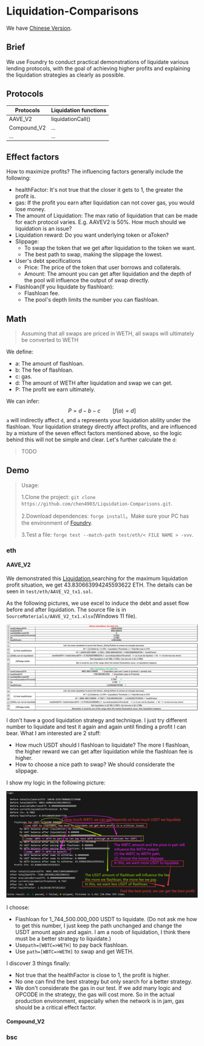 # Liquidation-Comparisons 

We have [Chinese Version](https://github.com/chen4903/Liquidation-Comparisons/blob/master/README_CN.md).

## Brief

We use Foundry to conduct practical demonstrations of liquidate various lending protocols, with the goal of achieving higher profits and explaining the liquidation strategies as clearly as possible.

## Protocols

| Protocols   | Liquidation functions |
| ----------- | --------------------- |
| AAVE_V2     | liquidationCall()     |
| Compound_V2 | ...                   |
| ...         | ...                   |

## Effect factors

How to maximize profits? The influencing factors generally include the following:

- healthFactor: It's not true that the closer it gets to 1, the greater the profit is.
- gas: If the profit you earn after liquidation can not cover gas, you would lose money.
- The amount of Liquidation: The max ratio of liquidation that can be made for each protocol varies. E.g. AAVEV2 is 50%. How much should we liquidation is an issue?
- Liquidation reward: Do you want underlying token or aToken?
- Slippage:
  - To swap the token that we get after liquidation to the token we want.
  - The best path to swap, making the slippage the lowest.
- User's debt specifications
  - Price: The price of the token that user borrows and collaterals.
  - Amount: The amount you can get after liquidation and the depth of the pool will influence the output of swap directly.
- Flashloan(If you liquidate by flashloan):
  - Flashloan fee.
  - The pool's depth limits the number you can flashloan.

## Math

> Assuming that all swaps are priced in WETH, all swaps will ultimately be converted to WETH

We define:

- a: The amount of flashloan.
- b: The fee of flashloan.
- c: gas.
- d: The amount of WETH after liquidation and swap we can get.
- P: The profit we earn ultimately.

We can infer:
$$
P = d - b -c \qquad [f(a) = d]
$$
`a` will indirectly affect `d`, and `a` represents your liquidation ability under the flashloan. Your liquidation strategy directly affect profits, and are influenced by a mixture of the seven effect factors mentioned above, so the logic behind this will not be simple and clear. Let's further calculate the `d`:

>  TODO

## Demo

> Usage: 
>
> 1.Clone the project: `git clone https://github.com/chen4903/Liquidation-Comparisons.git`.
>
> 2.Download dependences: `forge install`。Make sure your PC has the environment of [Foundry](https://book.getfoundry.sh/).
>
> 3.Test a file: `forge test --match-path test/eth/< FILE NAME > -vvv`.

### eth

#### AAVE_V2

We demonstrated this [Liquidation](https://etherscan.io/tx/0xac7df37a43fab1b130318bbb761861b8357650db2e2c6493b73d6da3d9581077),searching for the maximum liquidation profit situation, we get 43.830663994245593622 ETH. The details can be seen in `test/eth/AAVE_V2_tx1.sol`.

As the following pictures, we use excel to induce the debt and asset flow before and after liquidation. The source file is in `SourceMaterials/AAVE_V2_tx1.xlsx`(Windows 11 file).

![image-20240402171510813](README/image-20240402171510813.png)

I don't have a good liquidation strategy and technique. I just try different number to liquidate and test it again and again until finding a profit I can bear. What I am interested are 2 stuff: 

- How much USDT should I flashloan to liquidate? The more I flashloan, the higher reward we can get after liquidation while the flashloan fee is higher.
- How to choose a nice path to swap? We should considerate the slippage.

I show my logic in the following picture:

![image-20240402171609984](README/image-20240402171609984.png)

I choose: 

- Flashloan for 1_744_500.000_000 USDT to liquidate. (Do not ask me how to get this number, I just keep the path unchanged and change the USDT amount again and again. I am a noob of liquidation, I think there must be a better strategy to liquidate.)
- Use`path=[WBTC=>WETH]` to pay back flashloan.
- Use `path=[WBTC=>WETH]` to swap and get WETH.

I discover 3 things finally:

- Not true that the healthFactor is close to 1, the profit is higher.
- No one can find the best strategy but only search for a better strategy.
- We don't considerate the gas in our test. If we add many logic and OPCODE in the strategy, the gas will cost more. So in the actual production environment, especially when the network is in jam, gas should be a critical effect factor.

#### Compound_V2

### bsc





















